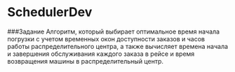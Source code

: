 # SchedulerDev
###Задание
Алгоритм, который выбирает оптимальное время начала погрузки с учетом временных окон доступности заказов и часов работы распределительного центра, а также вычисляет времена начала и завершения обслуживания каждого заказа в рейсе и время возвращения машины в распределительный центр.
